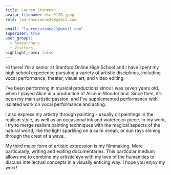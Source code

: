 ```yaml
---
title: Lauren Stoneman
avatar_filename: dsc_0120.jpeg
role: laurensuzanne23@gmail.com

email: "laurensuzanne23@gmail.com"
superuser: true
user_groups:
  - Researchers
  - Visitors
highlight_name: false
---
```

Hi there! I’m a senior at Stanford Online High School and I have spent my high school experience pursuing a variety of artistic disciplines, including vocal performance, theater, visual art, and video editing.

I’ve been performing in musical productions since I was seven years old, when I played Alice in a production of Alice in Wonderland. Since then, it’s been my main artistic passion, and I’ve supplemented performance with isolated work on vocal performance and acting.

I also express my artistry through painting - usually oil paintings in the realism style, as well as an occasional ink and watercolor piece. In my work, I try to merge realism painting techniques with the magical aspects of the natural world, like the light sparkling on a calm ocean, or sun rays shining through the crest of a wave.

My third major form of artistic expression is my filmmaking. More particularly, writing and editing documentaries. This particular medium allows me to combine my artistic eye with my love of the humanities to discuss intellectual concepts in a visually enticing way. I hope you enjoy my work!

